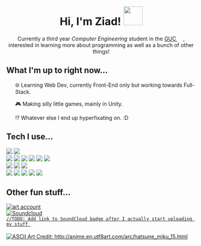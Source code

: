 <h1 align = "center">Hi, I'm Ziad!  <img src="https://media1.giphy.com/media/Hfvg229hwYn7AXRVHJ/giphy.gif" width="50"></h1>
<p align = "center">Currently a third year <em>Computer Engineering</em> student in the <a href="https://www.guc.edu.eg/">GUC </a><img src="https://www.guc.edu.eg/20years/img/emblem-guc.png" height="15">, interested in learning more about programming as well as a bunch of other things!</p>
<h2>What I'm up to right now...</h2>
<list>
  <ul><p>🌐 Learning Web Dev, currently Front-End only but working towards Full-Stack.</p></ul>
  <ul><p>🎮 Making silly little games, mainly in Unity.</p></ul>
  <ul><p>⁉️ Whatever else I end up hyperfixating on. :D</p></ul>
</list>
<h2>Tech I use...</h2>
<div>
  <img src="https://img.shields.io/badge/github-%23181717.svg?&style=flat&logo=github&logoColor=white" />
  <img src="https://img.shields.io/badge/itch.io-%23FA5C5C.svg?&style=flat&logo=itch.io&logoColor=white" />
</div>
<div>
  <img src="https://img.shields.io/badge/python-%233776AB.svg?&style=flat&logo=python&logoColor=white"/>
  <img src="https://img.shields.io/badge/java-teal?logo=oracle&logoColor=white" />
  <img src="https://img.shields.io/badge/c%23-indigo?logo=csharp&logoColor=white" />
  <img src="https://img.shields.io/badge/unity-%23000000.svg?&style=flat&logo=unity&logoColor=white" />
  <img src="https://img.shields.io/badge/html5-%23E34F26.svg?&style=flat&logo=html5&logoColor=white" />
  <img src="https://img.shields.io/badge/css3-%231572B6.svg?&style=flat&logo=css3&logoColor=white" />
</div>
<div>
  <img src="https://img.shields.io/badge/jetbrains-%23000000.svg?&style=flat&logo=jetbrains&logoColor=white" />
  <img src="https://img.shields.io/badge/visual%20studio-%235C2D91.svg?&style=flate&logo=visual%20studio&logoColor=white" />
  <img src="https://img.shields.io/badge/visual%20studio%20code-%23007ACC.svg?&style=flat&logo=visual%20studio%20code&logoColor=white"/>
</div>
<div>
  <img src="https://img.shields.io/badge/notion-%23000000.svg?&style=flat&logo=notion&logoColor=white" />
  <img src="https://img.shields.io/badge/spotify-%231ED760.svg?&style=flat&logo=spotify&logoColor=white" />
  <img src="https://img.shields.io/badge/myanimelist-%232E51A2.svg?&style=flat&logo=myanimelist&logoColor=white" />
  <img src="https://img.shields.io/badge/epic%20games-%23313131.svg?&style=flate&logo=epic%20games&logoColor=white" />
  <img src="https://img.shields.io/badge/nintendo%20switch-%23E60012.svg?&style=flat&logo=nintendo%20switch&logoColor=white" />
</div>

<h2>Other fun stuff...</h2>
<div>
  <a href = "https://www.instagram.com/midori.clip/">
  <img alt="art account" src="https://img.shields.io/badge/instagram-my_art!-deeppink?style=flat&logo=instagram&logoColor=orange">
</div>
<div>
  <img alt="Soundcloud" src="https://img.shields.io/badge/soundcloud-my_music!-darkorange?style=flat&logo=soundcloud&logoColor=orange">
</div>
<div>
  <code>//TODO: Add link to SoundCloud badge after I actually start uploading my stuff </code>
</div>
<br>
<img src = "https://github.com/ZiadElGendy/ZiadElGendy/assets/108495973/42166e9c-2472-4e03-bf60-757e4cef777d" alt ="ASCII Art Credit: http://anime.en.utf8art.com/arc/hatsune_miku_15.html">
